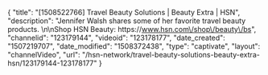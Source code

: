 {
    "title": "[1508522766] Travel Beauty Solutions | Beauty Extra | HSN",
    "description": "Jennifer Walsh shares some of her favorite travel beauty products. \n\nShop HSN Beauty: https:\/\/www.hsn.com\/shop\/beauty\/bs",
    "channelid": "123179144",
    "videoid": "123178177",
    "date_created": "1507219707",
    "date_modified": "1508372438",
    "type": "captivate",
    "layout": "channelVideo",
    "url": "\/hsn-network\/travel-beauty-solutions-beauty-extra-hsn\/123179144-123178177"
}
